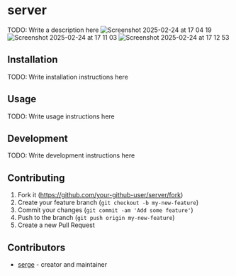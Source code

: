 # server

TODO: Write a description here
![Screenshot 2025-02-24 at 17 04 19](https://github.com/user-attachments/assets/c942f59a-6938-4e78-ae9c-0249101c91c5)
![Screenshot 2025-02-24 at 17 11 03](https://github.com/user-attachments/assets/f46fdfb3-67e8-4ff8-a34d-0751be35fdeb)
![Screenshot 2025-02-24 at 17 12 53](https://github.com/user-attachments/assets/560a7355-994d-4598-8329-32cbc38ca292)


## Installation

TODO: Write installation instructions here

## Usage

TODO: Write usage instructions here

## Development

TODO: Write development instructions here

## Contributing

1. Fork it (<https://github.com/your-github-user/server/fork>)
2. Create your feature branch (`git checkout -b my-new-feature`)
3. Commit your changes (`git commit -am 'Add some feature'`)
4. Push to the branch (`git push origin my-new-feature`)
5. Create a new Pull Request

## Contributors

- [serge](https://github.com/your-github-user) - creator and maintainer
